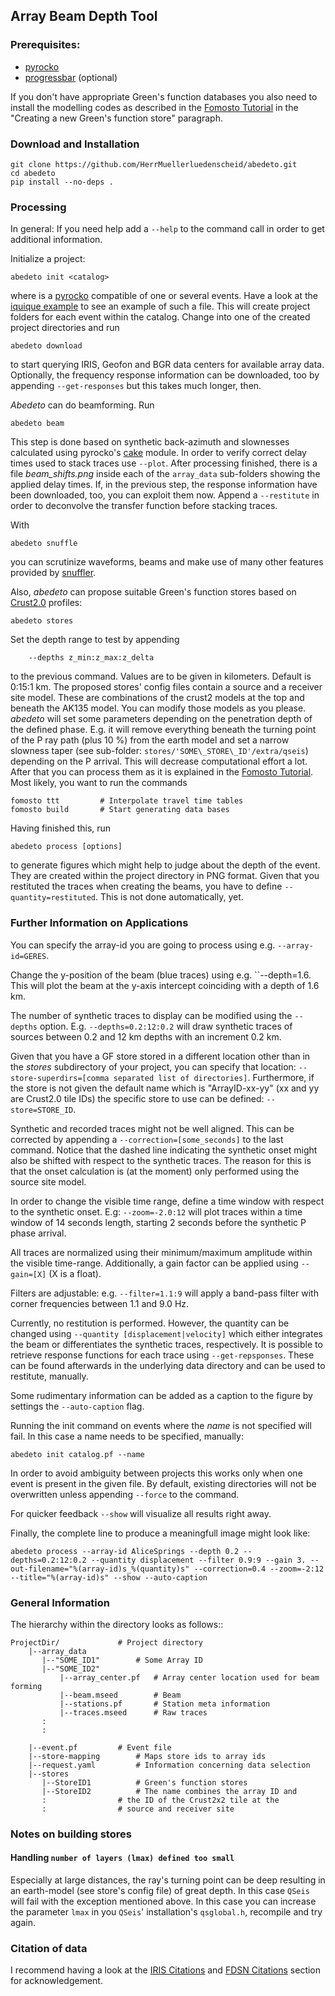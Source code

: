 ## Array Beam Depth Tool

### Prerequisites:

* [pyrocko](http://emolch.github.io/pyrocko/)
* [progressbar](https://pypi.python.org/pypi/progressbar) (optional)

If you don't have appropriate Green's function databases you also need to install the
modelling codes as described in the [Fomosto Tutorial](http://emolch.github.io/pyrocko/v0.3/fomosto.html) in the
"Creating a new Green's function store" paragraph.

### Download and Installation

    git clone https://github.com/HerrMuellerluedenscheid/abedeto.git
    cd abedeto
    pip install --no-deps .

### Processing
In general: If you need help add a ``--help`` to the command call in order to get additional information.

Initialize a project:

    abedeto init <catalog>

where <catalog> is a [pyrocko](http://emolch.github.io/pyrocko/) compatible <catalog> of one or several events. Have a look at the
[iquique example](https://github.com/HerrMuellerluedenscheid/ArrayBeamDepthTool/blob/master/examples) to see an example of such a file.
This will create project folders for each event within the catalog.
Change into one of the created project directories and run

    abedeto download

to start querying IRIS, Geofon and BGR data centers for available array data. Optionally, the frequency response information can be downloaded, too by appending ``--get-responses`` but this takes much longer, then.

*Abedeto* can do beamforming. Run

    abedeto beam

This step is done based on synthetic back-azimuth and slownesses calculated using pyrocko's [cake](http://emolch.github.io/pyrocko/v0.3/cake_doc.html) module. In order to verify correct delay times used to stack traces use ``--plot``. After processing finished, there is a file *beam_shifts.png* inside each of the ``array_data`` sub-folders showing the applied delay times.
If, in the previous step, the response information have been downloaded, too, you can exploit them now. Append a ``--restitute`` in order to deconvolve the transfer function before stacking traces.


With

    abedeto snuffle

you can scrutinize waveforms, beams and make use of many other features provided by [snuffler](http://emolch.github.io/pyrocko/current/snuffler.html).

Also, *abedeto* can propose suitable Green's function stores based on [Crust2.0](http://igppweb.ucsd.edu/~gabi/crust2.html) profiles:

    abedeto stores

Set the depth range to test by appending

        --depths z_min:z_max:z_delta

to the previous command. Values are to be given in kilometers. Default is 0:15:1
km.
The proposed stores' config files contain a source and a receiver site model. These are 
combinations of the crust2 models at the top and beneath the AK135 model. 
You can modify those models as you please.
*abedeto* will set some parameters depending on the penetration depth of the
defined phase. E.g. it will remove everything beneath the turning point of the P ray
path (plus 10 %) from the earth model and set a narrow slowness taper (see
sub-folder: `stores/'SOME\_STORE\_ID'/extra/qseis`) depending on the P arrival. This
will decrease computational effort a lot.
After that you can process them as it is explained in the 
[Fomosto Tutorial](http://emolch.github.io/pyrocko/v0.3/fomosto.html).
Most likely, you want to run the commands

    fomosto ttt			# Interpolate travel time tables
    fomosto build		# Start generating data bases

Having finished this, run

    abedeto process [options]

to generate figures which might help to judge about the depth of the event. They are created within the project directory in PNG format.
Given that you restituted the traces when creating the beams, you have to define ``--quantity=restituted``. This is not done automatically, yet.

### Further Information on Applications
You can specify the array-id you are going to process using e.g. ``--array-id=GERES``.

Change the y-position of the beam (blue traces) using e.g. ``--depth=1.6. This will plot the beam at the y-axis intercept coinciding with a depth of 1.6 km.

The number of synthetic traces to display can be modified using the ``--depths`` option. E.g. ``--depths=0.2:12:0.2`` will draw synthetic traces of sources between 0.2 and 12 km depths with an increment 0.2 km.

Given that you have a GF store stored in a different location other than in the *stores* subdirectory of your project, you can specify that location: ``--store-superdirs=[comma separated list of directories]``. Furthermore, if the store is not given the default name which is "ArrayID-xx-yy" (xx and yy are Crust2.0 tile IDs) the specific store to use can be defined: ``--store=STORE_ID``.

Synthetic and recorded traces might not be well aligned. This can be corrected by appending a ``--correction=[some_seconds]`` to the last command. Notice that the dashed line indicating the synthetic onset might also be shifted with respect to the synthetic traces. The reason for this is that the onset calculation is (at the moment) only performed using the source site model.

In order to change the visible time range, define a time window with respect to the synthetic onset. E.g: ``--zoom=-2.0:12`` will plot traces within a time window of 14 seconds length, starting 2 seconds before the synthetic P phase arrival.

All traces are normalized using their minimum/maximum amplitude within the visible time-range. Additionally, a gain factor can be applied using ``--gain=[X]`` (X is a float).

Filters are adjustable: e.g. ``--filter=1.1:9`` will apply a band-pass filter with corner frequencies between 1.1 and 9.0 Hz.

Currently, no restitution is performed. However, the quantity can be changed using ``--quantity [displacement|velocity]`` which either integrates the beam or differentiates the synthetic traces, respectively. It is possible to retrieve response functions for each trace using ``--get-repsponses``. These can be found afterwards in the underlying data directory and can be used to restitute, manually.

Some rudimentary information can be added as a caption to the figure by settings the ``--auto-caption`` flag.

Running the init command on events where the *name* is not specified will fail. In this case a name needs to be specified, manually:

    abedeto init catalog.pf --name

In order to avoid ambiguity between projects this works only when one event is present in the given file.
By default, existing directories will not be overwritten unless appending ``--force`` to the command.

For quicker feedback ``--show`` will visualize all results right away.

Finally, the complete line to produce a meaningfull image might look like:

    abedeto process --array-id AliceSprings --depth 0.2 --depths=0.2:12:0.2 --quantity displacement --filter 0.9:9 --gain 3. --out-filename="%(array-id)s_%(quantity)s" --correction=0.4 --zoom=-2:12 --title="%(array-id)s" --show --auto-caption 

### General Information

The hierarchy within the directory looks as follows::

    ProjectDir/				# Project directory
        |--array_data
           |--"SOME_ID1"		# Some Array ID
           |--"SOME_ID2"
               |--array_center.pf	# Array center location used for beam forming
               |--beam.mseed		# Beam
               |--stations.pf		# Station meta information
               |--traces.mseed		# Raw traces
           :
           :

        |--event.pf			# Event file
        |--store-mapping		# Maps store ids to array ids
        |--request.yaml			# Information concerning data selection
        |--stores
           |--StoreID1			# Green's function stores
           |--StoreID2			# The name combines the array ID and 
           :				# the ID of the Crust2x2 tile at the
           :				# source and receiver site


### Notes on building stores
#### Handling ``number of layers (lmax) defined too small``

Especially at large distances, the ray's turning point can be deep resulting in an earth-model (see store's config file) of great depth. In this case `QSeis` will fail with the exception mentioned above. In this case you can increase the parameter ``lmax`` in you `QSeis`' installation's `qsglobal.h`, recompile and try again.

### Citation of data
I recommend having a look at the [IRIS Citations](http://www.iris.edu/hq/iris_citations) 
and [FDSN Citations](http://www.fdsn.org/citations/) section for acknowledgement.
